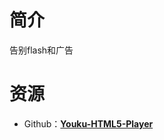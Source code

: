 # 简介

告别flash和广告

# 资源

* Github：[**Youku-HTML5-Player**](https://github.com/esterTion/Youku-HTML5-Player)


